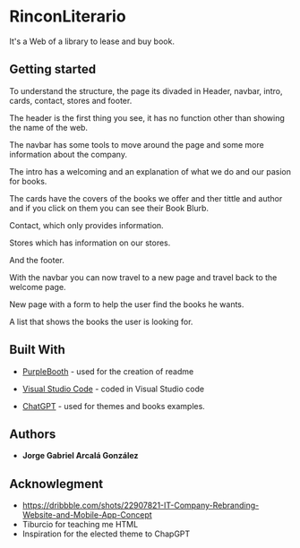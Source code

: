# RinconLiterario

It's a Web of a library to lease and buy book.


## Getting started

To understand the structure, the page its divaded in Header, navbar, intro, cards, contact, stores and footer.

The header is the first thing you see, it has no function other than showing the name of the web.

The navbar has some tools to move around the page and some more information about the company.

The intro has a welcoming and an explanation of what we do and our pasion for books.

The cards have the covers of the books we offer and ther tittle and author and if you click on them you can see their Book Blurb.

Contact, which only provides information.

Stores which has information on our stores.

And the footer.

With the navbar you can now travel to a new page and travel back to the welcome page.

New page with a form to help the user find the books he wants.

A list that shows the books the user is looking for.


## Built With

  - [PurpleBooth](https://github.com/PurpleBooth/a-good-readme-template) - used for the creation of readme

  - [Visual Studio Code](https://code.visualstudio.com/) - coded in Visual Studio code

  - [ChatGPT](https://chat.openai.com/) - used for themes and books examples.
    

## Authors

  - **Jorge Gabriel Arcalá González** 


## Acknowlegment

  - https://dribbble.com/shots/22907821-IT-Company-Rebranding-Website-and-Mobile-App-Concept
  - Tiburcio for teaching me HTML
  - Inspiration for the elected theme to ChapGPT
  